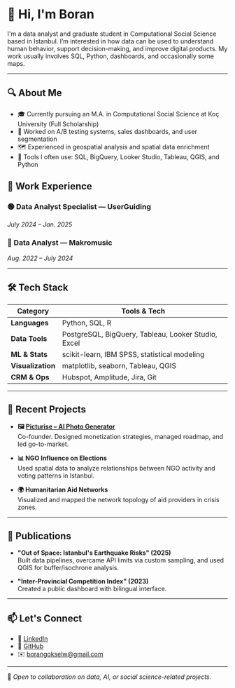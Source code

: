 # 👋 Hi, I'm Boran

I'm a data analyst and graduate student in Computational Social Science based in Istanbul. I’m interested in how data can be used to understand human behavior, support decision-making, and improve digital products. My work usually involves SQL, Python, dashboards, and occasionally some maps.

---

## 🔍 About Me

- 🎓 Currently pursuing an M.A. in Computational Social Science at Koç University (Full Scholarship)
- 🧪 Worked on A/B testing systems, sales dashboards, and user segmentation
- 🗺️ Experienced in geospatial analysis and spatial data enrichment
- 🧰 Tools I often use: SQL, BigQuery, Looker Studio, Tableau, QGIS, and Python

## 💼 Work Experience

### 🟢 Data Analyst Specialist — UserGuiding
*July 2024 – Jan. 2025*

### 🎵 Data Analyst — Makromusic
*Aug. 2022 – July 2024*

---

## 🛠 Tech Stack

| Category         | Tools & Tech                                           |
|------------------|--------------------------------------------------------|
| **Languages**     | Python, SQL, R                                         |
| **Data Tools**    | PostgreSQL, BigQuery, Tableau, Looker Studio, Excel   |
| **ML & Stats**    | scikit-learn, IBM SPSS, statistical modeling          |
| **Visualization** | matplotlib, seaborn, Tableau, QGIS                    |
| **CRM & Ops**     | Hubspot, Amplitude, Jira, Git                         |

---

## 🧠 Recent Projects

- **🖼️ [Picturise – AI Photo Generator](#)**  
  Co-founder. Designed monetization strategies, managed roadmap, and led go-to-market.

- **📊 NGO Influence on Elections**  
  Used spatial data to analyze relationships between NGO activity and voting patterns in Istanbul.

- **🌍 Humanitarian Aid Networks**  
  Visualized and mapped the network topology of aid providers in crisis zones.

---

## 📝 Publications

- **"Out of Space: Istanbul's Earthquake Risks" (2025)**  
  Built data pipelines, overcame API limits via custom sampling, and used QGIS for buffer/isochrone analysis.

- **"Inter-Provincial Competition Index" (2023)**  
  Created a public dashboard with bilingual interface.

---

## 📫 Let's Connect

- 📎 [LinkedIn](https://www.linkedin.com/in/mgoksel/)
- 🧠 [GitHub](https://github.com/mgoksel)
- ✉️ borangokselw@gmail.com  

---

🧭 *Open to collaboration on data, AI, or social science-related projects.*
